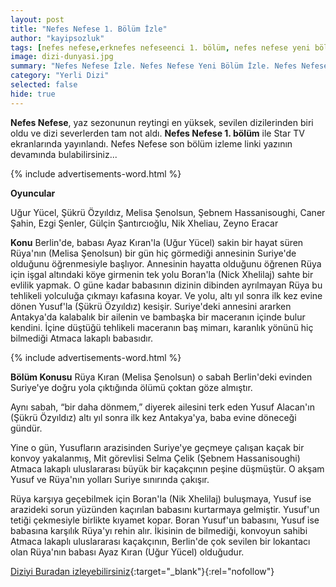 ```yaml
---
layout: post
title: "Nefes Nefese 1. Bölüm İzle"
author: "kayipsozluk"
tags: [nefes nefese,erknefes nefeseenci 1. bölüm, nefes nefese yeni bölüm]
image: dizi-dunyasi.jpg
summary: "Nefes Nefese İzle. Nefes Nefese Yeni Bölüm İzle. Nefes Nefese Son Bölüm İzle. Nefes Nefese 1. Bölüm İzle"
category: "Yerli Dizi"
selected: false  
hide: true
---
```


**Nefes Nefese**, yaz sezonunun reytingi en yüksek, sevilen dizilerinden biri oldu ve dizi severlerden tam not aldı. **Nefes Nefese 1. bölüm** ile Star TV ekranlarında yayınlandı. Nefes Nefese son bölüm izleme linki yazının devamında bulabilirsiniz...

{% include advertisements-word.html %}

**Oyuncular**

Uğur Yücel, Şükrü Özyıldız, Melisa Şenolsun, Şebnem Hassanisoughi, Caner Şahin, Ezgi Şenler, Gülçin Şantırcıoğlu, Nik Xheliau, Zeyno Eracar

**Konu**
Berlin'de, babası Ayaz Kıran'la (Uğur Yücel) sakin bir hayat süren Rüya'nın (Melisa Şenolsun) bir gün hiç görmediği annesinin Suriye'de olduğunu öğrenmesiyle başlıyor. Annesinin hayatta olduğunu öğrenen Rüya için işgal altındaki köye girmenin tek yolu Boran'la (Nick Xhelilaj) sahte bir evlilik yapmak. O güne kadar babasının dizinin dibinden ayrılmayan Rüya bu tehlikeli yolculuğa çıkmayı kafasına koyar. Ve yolu, altı yıl sonra ilk kez evine dönen Yusuf'la (Şükrü Özyıldız) kesişir. Suriye'deki annesini ararken Antakya'da kalabalık bir ailenin ve bambaşka bir maceranın içinde bulur kendini. İçine düştüğü tehlikeli maceranın baş mimarı, karanlık yönünü hiç bilmediği Atmaca lakaplı babasıdır.

{% include advertisements-word.html %}

**Bölüm Konusu**
Rüya Kıran (Melisa Şenolsun) o sabah Berlin'deki evinden Suriye'ye doğru yola çıktığında ölümü çoktan göze almıştır.

Aynı sabah, “bir daha dönmem,” diyerek ailesini terk eden Yusuf Alacan'ın (Şükrü Özyıldız) altı yıl sonra ilk kez Antakya'ya, baba evine döneceği gündür.

Yine o gün, Yusufların arazisinden Suriye'ye geçmeye çalışan kaçak bir konvoy yakalanmış, Mit görevlisi Selma Çelik (Şebnem Hassanisoughi) Atmaca lakaplı uluslararası büyük bir kaçakçının peşine düşmüştür. O akşam Yusuf ve Rüya'nın yolları Suriye sınırında çakışır.

Rüya karşıya geçebilmek için Boran'la (Nik Xhelilaj) buluşmaya, Yusuf ise arazideki sorun yüzünden kaçırılan babasını kurtarmaya gelmiştir. Yusuf'un tetiği çekmesiyle birlikte kıyamet kopar. Boran Yusuf'un babasını, Yusuf ise babasına karşılık Rüya'yı rehin alır. İkisinin de bilmediği, konvoyun sahibi Atmaca lakaplı uluslararası kaçakçının, Berlin'de çok sevilen bir lokantacı olan Rüya'nın babası Ayaz Kıran (Uğur Yücel) olduğudur. 

[Diziyi Buradan izleyebilirsiniz](https://www.startv.com.tr/dizi/nefes-nefese/bolumler/1-bolum){:target="_blank"}{:rel="nofollow"}


